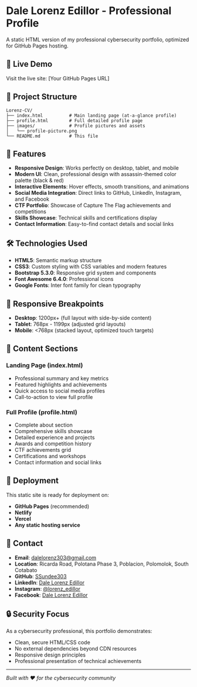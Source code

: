 # Dale Lorenz Edillor - Professional Profile

A static HTML version of my professional cybersecurity portfolio, optimized for GitHub Pages hosting.

## 🚀 Live Demo

Visit the live site: [Your GitHub Pages URL]

## 📁 Project Structure

```
Lorenz-CV/
├── index.html          # Main landing page (at-a-glance profile)
├── profile.html        # Full detailed profile page
├── images/             # Profile pictures and assets
│   └── profile-picture.png
└── README.md           # This file
```

## 🎨 Features

- **Responsive Design**: Works perfectly on desktop, tablet, and mobile
- **Modern UI**: Clean, professional design with assassin-themed color palette (black & red)
- **Interactive Elements**: Hover effects, smooth transitions, and animations
- **Social Media Integration**: Direct links to GitHub, LinkedIn, Instagram, and Facebook
- **CTF Portfolio**: Showcase of Capture The Flag achievements and competitions
- **Skills Showcase**: Technical skills and certifications display
- **Contact Information**: Easy-to-find contact details and social links

## 🛠️ Technologies Used

- **HTML5**: Semantic markup structure
- **CSS3**: Custom styling with CSS variables and modern features
- **Bootstrap 5.3.0**: Responsive grid system and components
- **Font Awesome 6.4.0**: Professional icons
- **Google Fonts**: Inter font family for clean typography

## 📱 Responsive Breakpoints

- **Desktop**: 1200px+ (full layout with side-by-side content)
- **Tablet**: 768px - 1199px (adjusted grid layouts)
- **Mobile**: <768px (stacked layout, optimized touch targets)

## 🎯 Content Sections

### Landing Page (index.html)

- Professional summary and key metrics
- Featured highlights and achievements
- Quick access to social media profiles
- Call-to-action to view full profile

### Full Profile (profile.html)

- Complete about section
- Comprehensive skills showcase
- Detailed experience and projects
- Awards and competition history
- CTF achievements grid
- Certifications and workshops
- Contact information and social links

## 🚀 Deployment

This static site is ready for deployment on:

- **GitHub Pages** (recommended)
- **Netlify**
- **Vercel**
- **Any static hosting service**

## 📧 Contact

- **Email**: dalelorenz303@gmail.com
- **Location**: Ricarda Road, Polotana Phase 3, Poblacion, Polomolok, South Cotabato
- **GitHub**: [SSundee303](https://github.com/SSundee303)
- **LinkedIn**: [Dale Lorenz Edillor](https://www.linkedin.com/in/dale-lorenz-edillor-082708362)
- **Instagram**: [@lorenz_edillor](https://www.instagram.com/lorenz_edillor)
- **Facebook**: [Dale Lorenz Edillor](https://www.facebook.com/dalelorenz.edillor.5)

## 🔒 Security Focus

As a cybersecurity professional, this portfolio demonstrates:

- Clean, secure HTML/CSS code
- No external dependencies beyond CDN resources
- Responsive design principles
- Professional presentation of technical achievements

---

_Built with ❤️ for the cybersecurity community_
